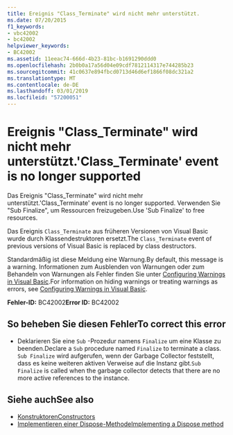 ```yaml
---
title: Ereignis "Class_Terminate" wird nicht mehr unterstützt.
ms.date: 07/20/2015
f1_keywords:
- vbc42002
- bc42002
helpviewer_keywords:
- BC42002
ms.assetid: 11eeac74-666d-4b23-81bc-b1691290ddd0
ms.openlocfilehash: 2b0b0a17a56d04e09cdf7812114317e744285b23
ms.sourcegitcommit: 41c0637e894fbcd0713d46d6ef1866f08dc321a2
ms.translationtype: MT
ms.contentlocale: de-DE
ms.lasthandoff: 03/01/2019
ms.locfileid: "57200051"
---
```

# <a name="classterminate-event-is-no-longer-supported"></a><span data-ttu-id="3cb00-102">Ereignis "Class_Terminate" wird nicht mehr unterstützt.</span><span class="sxs-lookup"><span data-stu-id="3cb00-102">'Class_Terminate' event is no longer supported</span></span>
<span data-ttu-id="3cb00-103">Das Ereignis "Class_Terminate" wird nicht mehr unterstützt.</span><span class="sxs-lookup"><span data-stu-id="3cb00-103">'Class_Terminate' event is no longer supported.</span></span> <span data-ttu-id="3cb00-104">Verwenden Sie "Sub Finalize", um Ressourcen freizugeben.</span><span class="sxs-lookup"><span data-stu-id="3cb00-104">Use 'Sub Finalize' to free resources.</span></span>  
  
 <span data-ttu-id="3cb00-105">Das Ereignis `Class_Terminate` aus früheren Versionen von Visual Basic wurde durch Klassendestruktoren ersetzt.</span><span class="sxs-lookup"><span data-stu-id="3cb00-105">The `Class_Terminate` event of previous versions of Visual Basic is replaced by class destructors.</span></span>  
  
 <span data-ttu-id="3cb00-106">Standardmäßig ist diese Meldung eine Warnung.</span><span class="sxs-lookup"><span data-stu-id="3cb00-106">By default, this message is a warning.</span></span> <span data-ttu-id="3cb00-107">Informationen zum Ausblenden von Warnungen oder zum Behandeln von Warnungen als Fehler finden Sie unter [Configuring Warnings in Visual Basic](/visualstudio/ide/configuring-warnings-in-visual-basic).</span><span class="sxs-lookup"><span data-stu-id="3cb00-107">For information on hiding warnings or treating warnings as errors, see [Configuring Warnings in Visual Basic](/visualstudio/ide/configuring-warnings-in-visual-basic).</span></span>  
  
 <span data-ttu-id="3cb00-108">**Fehler-ID:** BC42002</span><span class="sxs-lookup"><span data-stu-id="3cb00-108">**Error ID:** BC42002</span></span>  
  
## <a name="to-correct-this-error"></a><span data-ttu-id="3cb00-109">So beheben Sie diesen Fehler</span><span class="sxs-lookup"><span data-stu-id="3cb00-109">To correct this error</span></span>  
  
-   <span data-ttu-id="3cb00-110">Deklarieren Sie eine `Sub` -Prozedur namens `Finalize` um eine Klasse zu beenden.</span><span class="sxs-lookup"><span data-stu-id="3cb00-110">Declare a `Sub` procedure named `Finalize` to terminate a class.</span></span> <span data-ttu-id="3cb00-111">`Sub Finalize` wird aufgerufen, wenn der Garbage Collector feststellt, dass es keine weiteren aktiven Verweise auf die Instanz gibt.</span><span class="sxs-lookup"><span data-stu-id="3cb00-111">`Sub Finalize` is called when the garbage collector detects that there are no more active references to the instance.</span></span>  
  
## <a name="see-also"></a><span data-ttu-id="3cb00-112">Siehe auch</span><span class="sxs-lookup"><span data-stu-id="3cb00-112">See also</span></span>

- [<span data-ttu-id="3cb00-113">Konstruktoren</span><span class="sxs-lookup"><span data-stu-id="3cb00-113">Constructors</span></span>](../programming-guide/concepts/object-oriented-programming.md#constructors)
- [<span data-ttu-id="3cb00-114">Implementieren einer Dispose-Methode</span><span class="sxs-lookup"><span data-stu-id="3cb00-114">Implementing a Dispose method</span></span>](~/docs/standard/garbage-collection/implementing-dispose.md)
